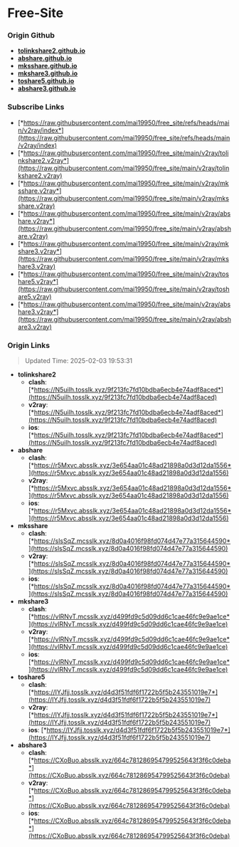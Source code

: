 # Free-Site

### Origin Github

- [**tolinkshare2.github.io**](https://github.com/tolinkshare2/tolinkshare2.github.io)
- [**abshare.github.io**](https://github.com/abshare/abshare.github.io)
- [**mksshare.github.io**](https://github.com/mksshare/mksshare.github.io)
- [**mkshare3.github.io**](https://github.com/mkshare3/mkshare3.github.io)
- [**toshare5.github.io**](https://github.com/toshare5/toshare5.github.io)
- [**abshare3.github.io**](https://github.com/abshare3/abshare3.github.io)

### Subscribe Links

- [*https://raw.githubusercontent.com/mai19950/free_site/refs/heads/main/v2ray/index*](https://raw.githubusercontent.com/mai19950/free_site/refs/heads/main/v2ray/index)
- [*https://raw.githubusercontent.com/mai19950/free_site/main/v2ray/tolinkshare2.v2ray*](https://raw.githubusercontent.com/mai19950/free_site/main/v2ray/tolinkshare2.v2ray)
- [*https://raw.githubusercontent.com/mai19950/free_site/main/v2ray/mksshare.v2ray*](https://raw.githubusercontent.com/mai19950/free_site/main/v2ray/mksshare.v2ray)
- [*https://raw.githubusercontent.com/mai19950/free_site/main/v2ray/abshare.v2ray*](https://raw.githubusercontent.com/mai19950/free_site/main/v2ray/abshare.v2ray)
- [*https://raw.githubusercontent.com/mai19950/free_site/main/v2ray/mkshare3.v2ray*](https://raw.githubusercontent.com/mai19950/free_site/main/v2ray/mkshare3.v2ray)
- [*https://raw.githubusercontent.com/mai19950/free_site/main/v2ray/toshare5.v2ray*](https://raw.githubusercontent.com/mai19950/free_site/main/v2ray/toshare5.v2ray)
- [*https://raw.githubusercontent.com/mai19950/free_site/main/v2ray/abshare3.v2ray*](https://raw.githubusercontent.com/mai19950/free_site/main/v2ray/abshare3.v2ray)

### Origin Links

> Updated Time: 2025-02-03 19:53:31

- **tolinkshare2**
  - **clash**: [*https://N5uilh.tosslk.xyz/9f213fc7fd10bdba6ecb4e74adf8aced*](https://N5uilh.tosslk.xyz/9f213fc7fd10bdba6ecb4e74adf8aced)
  - **v2ray**: [*https://N5uilh.tosslk.xyz/9f213fc7fd10bdba6ecb4e74adf8aced*](https://N5uilh.tosslk.xyz/9f213fc7fd10bdba6ecb4e74adf8aced)
  - **ios**: [*https://N5uilh.tosslk.xyz/9f213fc7fd10bdba6ecb4e74adf8aced*](https://N5uilh.tosslk.xyz/9f213fc7fd10bdba6ecb4e74adf8aced)
- **abshare**
  - **clash**: [*https://r5Mxvc.absslk.xyz/3e654aa01c48ad21898a0d3d12da1556*](https://r5Mxvc.absslk.xyz/3e654aa01c48ad21898a0d3d12da1556)
  - **v2ray**: [*https://r5Mxvc.absslk.xyz/3e654aa01c48ad21898a0d3d12da1556*](https://r5Mxvc.absslk.xyz/3e654aa01c48ad21898a0d3d12da1556)
  - **ios**: [*https://r5Mxvc.absslk.xyz/3e654aa01c48ad21898a0d3d12da1556*](https://r5Mxvc.absslk.xyz/3e654aa01c48ad21898a0d3d12da1556)
- **mksshare**
  - **clash**: [*https://slsSqZ.mcsslk.xyz/8d0a4016f98fd074d47e77a315644590*](https://slsSqZ.mcsslk.xyz/8d0a4016f98fd074d47e77a315644590)
  - **v2ray**: [*https://slsSqZ.mcsslk.xyz/8d0a4016f98fd074d47e77a315644590*](https://slsSqZ.mcsslk.xyz/8d0a4016f98fd074d47e77a315644590)
  - **ios**: [*https://slsSqZ.mcsslk.xyz/8d0a4016f98fd074d47e77a315644590*](https://slsSqZ.mcsslk.xyz/8d0a4016f98fd074d47e77a315644590)
- **mkshare3**
  - **clash**: [*https://vlRNvT.mcsslk.xyz/d499fd9c5d09dd6c1cae46fc9e9ae1ce*](https://vlRNvT.mcsslk.xyz/d499fd9c5d09dd6c1cae46fc9e9ae1ce)
  - **v2ray**: [*https://vlRNvT.mcsslk.xyz/d499fd9c5d09dd6c1cae46fc9e9ae1ce*](https://vlRNvT.mcsslk.xyz/d499fd9c5d09dd6c1cae46fc9e9ae1ce)
  - **ios**: [*https://vlRNvT.mcsslk.xyz/d499fd9c5d09dd6c1cae46fc9e9ae1ce*](https://vlRNvT.mcsslk.xyz/d499fd9c5d09dd6c1cae46fc9e9ae1ce)
- **toshare5**
  - **clash**: [*https://IYJfjj.tosslk.xyz/d4d3f51fdf6f1722b5f5b243551019e7*](https://IYJfjj.tosslk.xyz/d4d3f51fdf6f1722b5f5b243551019e7)
  - **v2ray**: [*https://IYJfjj.tosslk.xyz/d4d3f51fdf6f1722b5f5b243551019e7*](https://IYJfjj.tosslk.xyz/d4d3f51fdf6f1722b5f5b243551019e7)
  - **ios**: [*https://IYJfjj.tosslk.xyz/d4d3f51fdf6f1722b5f5b243551019e7*](https://IYJfjj.tosslk.xyz/d4d3f51fdf6f1722b5f5b243551019e7)
- **abshare3**
  - **clash**: [*https://CXoBuo.absslk.xyz/664c781286954799525643f3f6c0deba*](https://CXoBuo.absslk.xyz/664c781286954799525643f3f6c0deba)
  - **v2ray**: [*https://CXoBuo.absslk.xyz/664c781286954799525643f3f6c0deba*](https://CXoBuo.absslk.xyz/664c781286954799525643f3f6c0deba)
  - **ios**: [*https://CXoBuo.absslk.xyz/664c781286954799525643f3f6c0deba*](https://CXoBuo.absslk.xyz/664c781286954799525643f3f6c0deba)
